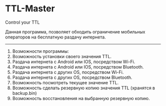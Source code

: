 # TTL-Master
Control your TTL

Данная программа, позволяет обходить ограничение мобильных
операторов на бесплатную раздачу интернета.
***
1. Возможности программы:
2. Возможность установки своего значения TTL.
3. Раздача интернета c Android или IOS, посредством Wi-Fi.
4. Раздача интернета c Android или IOS, посредством Bluetooth.
5. Раздача интернета c других OS, посредством Wi-Fi.
6. Раздача интернета c других OS, посредством Bluetooth.
7. Возможность посмотреть текущее значение TTL.
8. Возможность сделать резервную копию значения TTL (хранятся в backup.bin)
9. Возможность восстановления на выбранную резервную копию.
